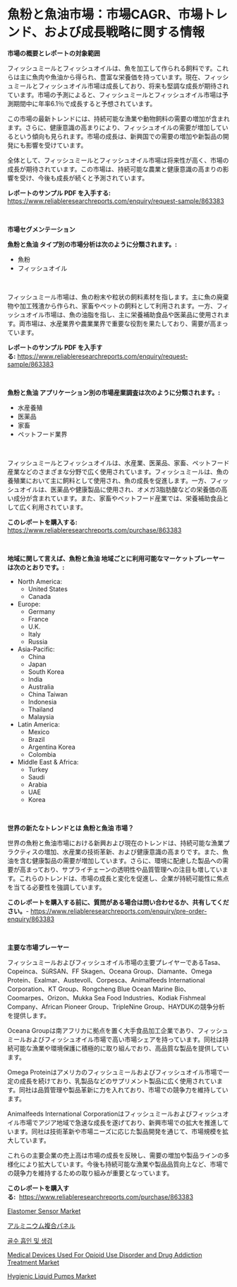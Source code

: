 <p><h1>魚粉と魚油市場：市場CAGR、市場トレンド、および成長戦略に関する情報</h1></p><p><strong>市場の概要とレポートの対象範囲</strong></p>
<p><p>フィッシュミールとフィッシュオイルは、魚を加工して作られる飼料です。これらは主に魚肉や魚油から得られ、豊富な栄養価を持っています。現在、フィッシュミールとフィッシュオイル市場は成長しており、将来も堅調な成長が期待されています。市場の予測によると、フィッシュミールとフィッシュオイル市場は予測期間中に年率6.1％で成長すると予想されています。</p><p>この市場の最新トレンドには、持続可能な漁業や動物飼料の需要の増加が含まれます。さらに、健康意識の高まりにより、フィッシュオイルの需要が増加しているという傾向も見られます。市場の成長は、新興国での需要の増加や新製品の開発にも影響を受けています。</p><p>全体として、フィッシュミールとフィッシュオイル市場は将来性が高く、市場の成長が期待されています。この市場は、持続可能な農業と健康意識の高まりの影響を受け、今後も成長が続くと予測されています。</p></p>
<p><strong>レポートのサンプル PDF を入手する:</strong> <a href="https://www.reliableresearchreports.com/enquiry/request-sample/863383">https://www.reliableresearchreports.com/enquiry/request-sample/863383</a></p>
<p>&nbsp;</p>
<p><strong>市場セグメンテーション</strong></p>
<p><strong>魚粉と魚油 タイプ別の市場分析は次のように分類されます。:</strong></p>
<p><ul><li>魚粉</li><li>フィッシュオイル</li></ul></p>
<p>&nbsp;</p>
<p><p>フィッシュミール市場は、魚の粉末や粒状の飼料素材を指します。主に魚の廃棄物や加工残渣から作られ、家畜やペットの飼料として利用されます。一方、フィッシュオイル市場は、魚の油脂を指し、主に栄養補助食品や医薬品に使用されます。両市場は、水産業界や農業業界で重要な役割を果たしており、需要が高まっています。</p></p>
<p><strong>レポートのサンプル PDF を入手する:</strong>&nbsp;<a href="https://www.reliableresearchreports.com/enquiry/request-sample/863383">https://www.reliableresearchreports.com/enquiry/request-sample/863383</a></p>
<p>&nbsp;</p>
<p><strong> 魚粉と魚油 アプリケーション別の市場産業調査は次のように分類されます。:</strong></p>
<p><ul><li>水産養殖</li><li>医薬品</li><li>家畜</li><li>ペットフード業界</li></ul></p>
<p>&nbsp;</p>
<p><p>フィッシュミールとフィッシュオイルは、水産業、医薬品、家畜、ペットフード産業などのさまざまな分野で広く使用されています。フィッシュミールは、魚の養殖業において主に飼料として使用され、魚の成長を促進します。一方、フィッシュオイルは、医薬品や健康製品に使用され、オメガ3脂肪酸などの栄養価の高い成分が含まれています。また、家畜やペットフード産業では、栄養補助食品として広く利用されています。</p></p>
<p><strong>このレポートを購入する:</strong>&nbsp; <a href="https://www.reliableresearchreports.com/purchase/863383">https://www.reliableresearchreports.com/purchase/863383</a></p>
<p>&nbsp;</p>
<p><strong>地域に関して言えば、魚粉と魚油 地域ごとに利用可能なマーケットプレーヤーは次のとおりです。:</strong></p>
<p><ul>
    <li>
        North America:
        <ul>
            <li>United States</li>
            <li>Canada</li>
        </ul>
    </li>
    <li>
        Europe:
        <ul>
            <li>Germany</li>
            <li>France</li>
            <li>U.K.</li>
            <li>Italy</li>
            <li>Russia</li>
        </ul>
    </li>
    <li>
        Asia-Pacific:
        <ul>
            <li>China</li>
            <li>Japan</li>
            <li>South Korea</li>
            <li>India</li>
            <li>Australia</li>
            <li>China Taiwan</li>
            <li>Indonesia</li>
            <li>Thailand</li>
            <li>Malaysia</li>
        </ul>
    </li>
    <li>
        Latin America:
        <ul>
            <li>Mexico</li>
            <li>Brazil</li>
            <li>Argentina Korea</li>
            <li>Colombia</li>
        </ul>
    </li>
    <li>
        Middle East & Africa:
        <ul>
            <li>Turkey</li>
            <li>Saudi</li>
            <li>Arabia</li>
            <li>UAE</li>
            <li>Korea</li>
        </ul>
    </li>
    </ul></p>
<p>&nbsp;</p>
<p><strong>世界の新たなトレンドとは 魚粉と魚油 市場？</strong></p>
<p><p>世界の魚粉と魚油市場における新興および現在のトレンドは、持続可能な漁業プラクティスの増加、水産業の技術革新、および健康意識の高まりです。また、魚油を含む健康製品の需要が増加しています。さらに、環境に配慮した製品への需要が高まっており、サプライチェーンの透明性や品質管理への注目も増しています。これらのトレンドは、市場の成長と変化を促進し、企業が持続可能性に焦点を当てる必要性を強調しています。</p></p>
<p><strong>このレポートを購入する前に、質問がある場合は問い合わせるか、共有してください。</strong>- <a href="https://www.reliableresearchreports.com/enquiry/pre-order-enquiry/863383">https://www.reliableresearchreports.com/enquiry/pre-order-enquiry/863383</a></p>
<p>&nbsp;</p>
<p><strong>主要な市場プレーヤー</strong></p>
<p><p>フィッシュミールおよびフィッシュオイル市場の主要プレイヤーであるTasa、Copeinca、SüRSAN、FF Skagen、Oceana Group、Diamante、Omega Protein、Exalmar、Austevoll、Corpesca、Animalfeeds International Corporation、KT Group、Rongcheng Blue Ocean Marine Bio、Coomarpes、Orizon、Mukka Sea Food Industries、Kodiak Fishmeal Company、African Pioneer Group、TripleNine Group、HAYDUKの競争分析を提供します。</p><p>Oceana Groupは南アフリカに拠点を置く大手食品加工企業であり、フィッシュミールおよびフィッシュオイル市場で高い市場シェアを持っています。同社は持続可能な漁業や環境保護に積極的に取り組んでおり、高品質な製品を提供しています。</p><p>Omega Proteinはアメリカのフィッシュミールおよびフィッシュオイル市場で一定の成長を続けており、乳製品などのサプリメント製品に広く使用されています。同社は品質管理や製品革新に力を入れており、市場での競争力を維持しています。</p><p>Animalfeeds International Corporationはフィッシュミールおよびフィッシュオイル市場でアジア地域で急速な成長を遂げており、新興市場での拡大を推進しています。同社は技術革新や市場ニーズに応じた製品開発を通じて、市場規模を拡大しています。</p><p>これらの主要企業の売上高は市場の成長を反映し、需要の増加や製品ラインの多様化により拡大しています。今後も持続可能な漁業や製品品質向上など、市場での競争力を維持するための取り組みが重要となっています。</p></p>
<p><strong>このレポートを購入する:</strong>&nbsp;&nbsp;<a href="https://www.reliableresearchreports.com/purchase/863383">https://www.reliableresearchreports.com/purchase/863383</a></p>
<p><p><a href="https://view.publitas.com/reportprime-1/elastomer-sensor-market-research-report-provides-critical-insights-that-can-help-shape-business-development-and-investment-strategies/">Elastomer Sensor Market</a></p><p><a href="https://medium.com/@leonbruen1/%E3%82%A2%E3%83%AB%E3%83%9F%E3%83%8B%E3%82%A6%E3%83%A0%E8%A4%87%E5%90%88%E3%83%91%E3%83%8D%E3%83%AB%E5%B8%82%E5%A0%B4%E3%81%AE%E3%82%A4%E3%83%B3%E3%82%B5%E3%82%A4%E3%83%88-%E5%B8%82%E5%A0%B4%E3%81%AE%E3%83%88%E3%83%AC%E3%83%B3%E3%83%89-%E6%88%90%E9%95%B7-2024%E5%B9%B4%E3%81%8B%E3%82%892031%E5%B9%B4%E3%81%BE%E3%81%A7%E3%81%AE%E4%BA%88%E6%B8%AC-8b53b68b8fcf">アルミニウム複合パネル</a></p><p><a href="https://medium.com/@danielneavesallisons03mba/%EB%BC%88%EB%8C%80%EC%A1%B0%EC%82%AC-%EB%B0%8F-%EC%83%9D%EA%B2%80%EC%8B%9C%EC%9E%A5-%EC%A7%80%ED%91%9C%EB%A5%BC-%ED%95%B4%EC%84%9D%ED%95%98%EB%A9%B4-%EC%8B%9C%EC%9E%A5-%EC%A0%90%EC%9C%A0%EC%9C%A8-%ED%8A%B8%EB%A0%8C%EB%93%9C-%EB%B0%8F-%EC%84%B1%EC%9E%A5-%ED%8C%A8%ED%84%B4%EC%9E%85%EB%8B%88%EB%8B%A4-e97a583761ff">골수 흡인 및 생검</a></p><p><a href="https://bubble-tree-ea4.notion.site/Medical-Devices-Used-For-Opioid-Use-Disorder-and-Drug-Addiction-Treatment-Market-Research-Report-Rev-b230a2735b5a4063a960964a9a60cc04">Medical Devices Used For Opioid Use Disorder and Drug Addiction Treatment Market</a></p><p><a href="https://issuu.com/reportprime-2/docs/hygienic-liquid-pumps-market-size-2030.pptx">Hygienic Liquid Pumps Market</a></p></p>